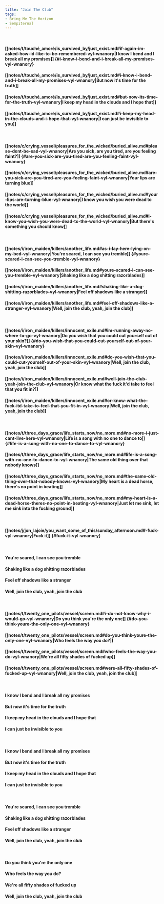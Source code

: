 ```yaml
---
title: "Join The Club"
tags:
- Bring Me The Horizon
- Sempiternal
---
```

&nbsp;
#### [[notes/t/touché_amoré/is_survived_by/just_exist.md#if-again-im-asked-how-id-like-to-be-remembered-vyl-wnanory|I know I bend and I break all my promises]] {#i-know-i-bend-and-i-break-all-my-promises-vyl-wnanory}
#### [[notes/t/touché_amoré/is_survived_by/just_exist.md#i-know-i-bend-and-i-break-all-my-promises-vyl-wnanory|But now it's time for the truth]]
#### [[notes/t/touché_amoré/is_survived_by/just_exist.md#but-now-its-time-for-the-truth-vyl-wnanory|I keep my head in the clouds and I hope that]]
#### [[notes/t/touché_amoré/is_survived_by/just_exist.md#i-keep-my-head-in-the-clouds-and-i-hope-that-vyl-wnanory|I can just be invisible to you]]
&nbsp;
#### [[notes/c/crying_vessel/pleasures_for_the_wicked/buried_alive.md#please-dont-be-sad-vyl-wnanory|Are you sick, are you tired, are you feeling faint?]] {#are-you-sick-are-you-tired-are-you-feeling-faint-vyl-wnanory}
#### [[notes/c/crying_vessel/pleasures_for_the_wicked/buried_alive.md#are-you-sick-are-you-tired-are-you-feeling-faint-vyl-wnanory|Your lips are turning blue]]
#### [[notes/c/crying_vessel/pleasures_for_the_wicked/buried_alive.md#your-lips-are-turning-blue-vyl-wnanory|I know you wish you were dead to the world]]
#### [[notes/c/crying_vessel/pleasures_for_the_wicked/buried_alive.md#i-know-you-wish-you-were-dead-to-the-world-vyl-wnanory|But there's something you should know]]
&nbsp;
#### [[notes/i/iron_maiden/killers/another_life.md#as-i-lay-here-lying-on-my-bed-vyl-wnanory|You're scared, I can see you tremble]] {#youre-scared-i-can-see-you-tremble-vyl-wnanory}
#### [[notes/i/iron_maiden/killers/another_life.md#youre-scared-i-can-see-you-tremble-vyl-wnanory|Shaking like a dog shitting razorblades]]
#### [[notes/i/iron_maiden/killers/another_life.md#shaking-like-a-dog-shitting-razorblades-vyl-wnanory|Feel off shadows like a stranger]]
#### [[notes/i/iron_maiden/killers/another_life.md#feel-off-shadows-like-a-stranger-vyl-wnanory|Well, join the club, yeah, join the club]]
&nbsp;
#### [[notes/i/iron_maiden/killers/innocent_exile.md#im-running-away-no-where-to-go-vyl-wnanory|Do you wish that you could cut yourself out of your skin?]] {#do-you-wish-that-you-could-cut-yourself-out-of-your-skin-vyl-wnanory}
#### [[notes/i/iron_maiden/killers/innocent_exile.md#do-you-wish-that-you-could-cut-yourself-out-of-your-skin-vyl-wnanory|Well, join the club, yeah, join the club]]
#### [[notes/i/iron_maiden/killers/innocent_exile.md#well-join-the-club-yeah-join-the-club-vyl-wnanory|Or know what the fuck it'd take to feel that you fit in?]]
#### [[notes/i/iron_maiden/killers/innocent_exile.md#or-know-what-the-fuck-itd-take-to-feel-that-you-fit-in-vyl-wnanory|Well, join the club, yeah, join the club]]
&nbsp;
#### [[notes/t/three_days_grace/life_starts_now/no_more.md#no-more-i-just-cant-live-here-vyl-wnanory|Life is a song with no one to dance to]] {#life-is-a-song-with-no-one-to-dance-to-vyl-wnanory}
#### [[notes/t/three_days_grace/life_starts_now/no_more.md#life-is-a-song-with-no-one-to-dance-to-vyl-wnanory|The same old thing over that nobody knows]]
#### [[notes/t/three_days_grace/life_starts_now/no_more.md#the-same-old-thing-over-that-nobody-knows-vyl-wnanory|My heart is a dead horse, there's no point in beating]]
#### [[notes/t/three_days_grace/life_starts_now/no_more.md#my-heart-is-a-dead-horse-theres-no-point-in-beating-vyl-wnanory|Just let me sink, let me sink into the fucking ground]]
&nbsp;
#### [[notes/j/jon_lajoie/you_want_some_of_this/sunday_afternoon.md#-fuck-vyl-wnanory|Fuck it]] {#fuck-it-vyl-wnanory}
&nbsp;
#### You're scared, I can see you tremble
#### Shaking like a dog shitting razorblades
#### Feel off shadows like a stranger
#### Well, join the club, yeah, join the club
&nbsp;
#### [[notes/t/twenty_one_pilots/vessel/screen.md#i-do-not-know-why-i-would-go-vyl-wnanory|Do you think you're the only one]] {#do-you-think-youre-the-only-one-vyl-wnanory}
#### [[notes/t/twenty_one_pilots/vessel/screen.md#do-you-think-youre-the-only-one-vyl-wnanory|Who feels the way you do?]]
#### [[notes/t/twenty_one_pilots/vessel/screen.md#who-feels-the-way-you-do-vyl-wnanory|We're all fifty shades of fucked up]]
#### [[notes/t/twenty_one_pilots/vessel/screen.md#were-all-fifty-shades-of-fucked-up-vyl-wnanory|Well, join the club, yeah, join the club]]
&nbsp;
#### I know I bend and I break all my promises
#### But now it's time for the truth
#### I keep my head in the clouds and I hope that
#### I can just be invisible to you
&nbsp;
#### I know I bend and I break all my promises
#### But now it's time for the truth
#### I keep my head in the clouds and I hope that
#### I can just be invisible to you
&nbsp;
#### You're scared, I can see you tremble
#### Shaking like a dog shitting razorblades
#### Feel off shadows like a stranger
#### Well, join the club, yeah, join the club
&nbsp;
#### Do you think you're the only one
#### Who feels the way you do?
#### We're all fifty shades of fucked up
#### Well, join the club, yeah, join the club
